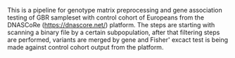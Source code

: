 This is a pipeline for genotype matrix preprocessing and gene association testing of GBR sampleset with control cohort of Europeans from the DNASCoRe (https://dnascore.net/) platform.
The steps are starting with scanning a binary file by a certain subpopulation, after that filtering steps are performed, variants are merged by gene and Fisher' excact test is being made against control cohort output from the platform.
